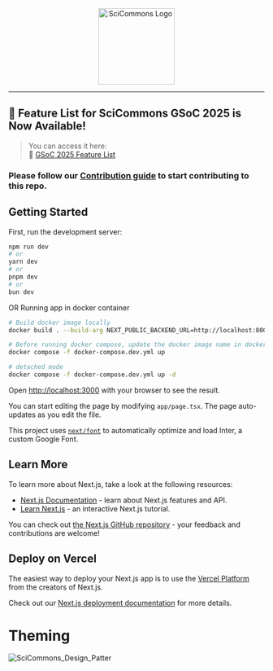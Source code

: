 <p align="center">
  <img src="https://cdn.scicommons.org/logo.png" alt="SciCommons Logo" width="150">
</p>

---

## 📢 Feature List for SciCommons GSoC 2025 is Now Available!
> You can access it here:  
> 🔗 [GSoC 2025 Feature List](https://github.com/m2b3/SciCommons-frontend/blob/main/gsoc/GSoC_2025_Feature_List.md)


### **Please follow our [Contribution guide](https://github.com/m2b3/SciCommons-frontend/blob/main/CONTRIBUTING.md) to start contributing to this repo.**


## Getting Started

First, run the development server:

```bash
npm run dev
# or
yarn dev
# or
pnpm dev
# or
bun dev
```

OR Running app in docker container

```bash
# Build docker image locally
docker build . --build-arg NEXT_PUBLIC_BACKEND_URL=http://localhost:8000 -t scicommons-frontend:latest

# Before running docker compose, update the docker image name in docker-compose.dev.yml file
docker compose -f docker-compose.dev.yml up

# detached mode
docker compose -f docker-compose.dev.yml up -d
```

Open [http://localhost:3000](http://localhost:3000) with your browser to see the result.

You can start editing the page by modifying `app/page.tsx`. The page auto-updates as you edit the file.

This project uses [`next/font`](https://nextjs.org/docs/basic-features/font-optimization) to automatically optimize and load Inter, a custom Google Font.

## Learn More

To learn more about Next.js, take a look at the following resources:

- [Next.js Documentation](https://nextjs.org/docs) - learn about Next.js features and API.
- [Learn Next.js](https://nextjs.org/learn) - an interactive Next.js tutorial.

You can check out [the Next.js GitHub repository](https://github.com/vercel/next.js/) - your feedback and contributions are welcome!

## Deploy on Vercel

The easiest way to deploy your Next.js app is to use the [Vercel Platform](https://vercel.com/new?utm_medium=default-template&filter=next.js&utm_source=create-next-app&utm_campaign=create-next-app-readme) from the creators of Next.js.

Check out our [Next.js deployment documentation](https://nextjs.org/docs/deployment) for more details.

# Theming
![SciCommons_Design_Patter](https://github.com/user-attachments/assets/26f2fb14-8f00-4a4f-ae2b-52c636f09278)

